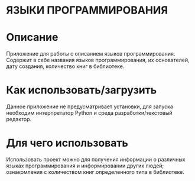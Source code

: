 # ЯЗЫКИ ПРОГРАММИРОВАНИЯ
# Описание
Приложение для работы с описанием языков программирования. Содержит в себе названия языков программирования, их основателей, дату создания, количество книг в библиотеке.
# Как использовать/загрузить
Данное приложение не предусматривает установки, для запуска необходим интерпретатор Python и среда разработки/текстовый редактор.
# Для чего использовать
Использовать проект можно для получения информации о различных языках программирования и информировании других людей; ознакомления с количеством книг определенного типа в библиотеке.
